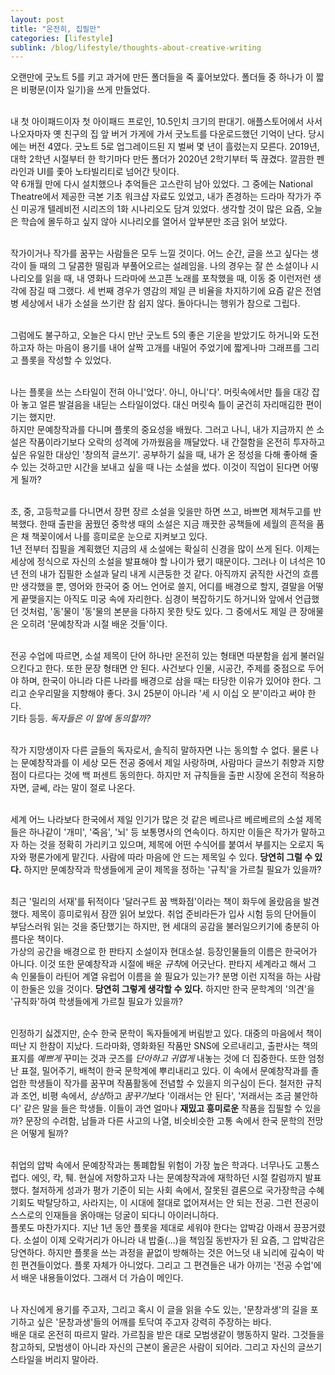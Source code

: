```yaml
---
layout: post
title: "온전히, 집필만"
categories: [lifestyle]
sublink: /blog/lifestyle/thoughts-about-creative-writing
---
```


오랜만에 굿노트 5를 키고 과거에 만든 폴더들을 죽 훑어보았다. 폴더들 중 하나가 이 짧은 비평문(이자 일기)을 쓰게 만들었다.<br /><br />

내 첫 아이패드이자 첫 아이패드 프로인, 10.5인치 크기의 판대기. 애플스토어에서 사서 나오자마자 옛 친구의 집 앞 버거 가게에 가서 굿노트를 다운로드했던 기억이 난다. 당시에는 버전 4였다. 굿노트 5로 업그레이드된 지 벌써 몇 년이 흘렀는지 모른다. 2019년, 대학 2학년 시절부터 한 학기마다 만든 폴더가 2020년 2학기부터 뚝 끊겼다. 깔끔한 펜 라인과 UI를 좇아 노타빌리티로 넘어간 탓이다. <br />
약 6개월 만에 다시 설치했으나 추억들은 고스란히 남아 있었다. 그 중에는 National Theatre에서 제공한 극본 기초 워크샵 자료도 있었고, 내가 존경하는 드라마 작가가 주신 미공개 텔레비전 시리즈의 1화 시나리오도 담겨 있었다. 생각할 것이 많은 요즘, 오늘은 학습에 몰두하고 싶지 않아 시나리오를 열어서 앞부분만 조금 읽어 보았다.<br /><br />

작가이거나 작가를 꿈꾸는 사람들은 모두 느낄 것이다. 어느 순간, 글을 쓰고 싶다는 생각이 들 때의 그 달콤한 떨림과 부풀어오르는 설레임을. 나의 경우는 잘 쓴 소설이나 시나리오를 읽을 때, 내 영화나 드라마에 쓰고픈 노래를 포착했을 때, 이동 중 이런저런 생각에 잠길 때 그랬다. 세 번째 경우가 영감의 제일 큰 비율을 차지하기에 요즘 같은 전염병 세상에서 내가 소설을 쓰기란 참 쉽지 않다. 돌아다니는 행위가 참으로 그립다.<br /><br />

그럼에도 불구하고, 오늘은 다시 만난 굿노트 5의 좋은 기운을 받았기도 하거니와 도전하고자 하는 마음이 용기를 내어 살짝 고개를 내밀어 주었기에 짧게나마 그래프를 그리고 플롯을 작성할 수 있었다.<br /><br />

나는 플롯을 쓰는 스타일이 전혀 아니'었다'. 아니, 아니'다'. 머릿속에서만 틀을 대강 잡아 놓고 얼른 발걸음을 내딛는 스타일이었다. 대신 머릿속 틀이 굳건히 자리매김한 편이기는 했지만.<br />
하지만 문예창작과를 다니며 플롯의 중요성을 배웠다. 그러고 나니, 내가 지금까지 쓴 소설은 작품이라기보다 오락의 성격에 가까웠음을 깨달았다. 내 간절함을 온전히 투자하고 싶은 유일한 대상인 '창의적 글쓰기'. 공부하기 싫을 때, 내가 온 정성을 다해 좋아해 줄 수 있는 것하고만 시간을 보내고 싶을 때 나는 소설을 썼다. 이것이 직업이 된다면 어떻게 될까? <br /><br />

초, 중, 고등학교를 다니면서 장편 장르 소설을 잊을만 하면 쓰고, 바쁘면 제쳐두고를 반복했다. 한때 출판을 꿈꿨던 중학생 때의 소설은 지금 깨끗한 공책들에 세월의 흔적을 품은 채 책꽂이에서 나를 흥미로운 눈으로 지켜보고 있다.<br />
1년 전부터 집필을 계획했던 지금의 새 소설에는 확실히 신경을 많이 쓰게 된다. 이제는 세상에 정식으로 자신의 소설을 발표해야 할 나이가 됐기 때문이다. 그러나 이 녀석은 10년 전의 내가 집필한 소설과 달리 내게 시큰둥한 것 같다. 아직까지 굵직한 사건의 흐름만 생각했을 뿐, 영어와 한국어 중 어느 언어로 쓸지, 어디를 배경으로 할지, 결말을 어떻게 끝맺을지는 아직도 미궁 속에 자리한다. 심경이 복잡하기도 하거니와 앞에서 언급했던 것처럼, '동'물이 '동'물의 본분을 다하지 못한 탓도 있다. 그 중에서도 제일 큰 장애물은 오히려 '문예창작과 시절 배운 것들'이다.<br /><br />

전공 수업에 따르면, 소설 제목이 단어 하나만 온전히 있는 형태면 따분함을 쉽게 불러일으킨다고 한다. 또한 문장 형태면 안 된다. 사건보다 인물, 시공간, 주제를 중점으로 두어야 하며, 한국이 아니라 다른 나라를 배경으로 삼을 때는 타당한 이유가 있어야 한다. 그리고 순우리말을 지향해야 좋다. 3시 25분이 아니라 '세 시 이십 오 분'이라고 써야 한다.<br />
기타 등등. *독자들은 이 말에 동의할까?* <br /><br />

작가 지망생이자 다른 글들의 독자로서, 솔직히 말하자면 나는 동의할 수 없다. 물론 나는 문예창작과를 이 세상 모든 전공 중에서 제일 사랑하며, 사람마다 글쓰기 취향과 지향점이 다르다는 것에 백 퍼센트 동의한다. 하지만 저 규칙들을 출판 시장에 온전히 적용하자면, 글쎄, 라는 말이 절로 나온다. <br /><br />

세계 어느 나라보다 한국에서 제일 인기가 많은 것 같은 베르나르 베르베르의 소설 제목들은 하나같이 '개미', '죽음', '뇌' 등 보통명사의 연속이다. 하지만 이들은 작가가 말하고자 하는 것을 정확히 가리키고 있으며, 제목에 어떤 수식어를 붙여서 부를지는 오로지 독자와 평론가에게 맡긴다. 사람에 따라 마음에 안 드는 제목일 수 있다. __당연히 그럴 수 있다.__ 하지만 문예창작과 학생들에게 굳이 제목을 정하는 '규칙'을 가르칠 필요가 있을까?<br /><br />

최근 '밀리의 서재'를 뒤적이다 '달러구트 꿈 백화점'이라는 책이 화두에 올랐음을 발견했다. 제목이 흥미로워서 잠깐 읽어 보았다. 취업 준비라든가 입사 시험 등의 단어들이 부담스러워 읽는 것을 중단했기는 하지만, 현 세대의 공감을 불러일으키기에 충분히 아름다운 책이다. <br />
가상의 공간을 배경으로 한 판타지 소설이자 현대소설. 등장인물들의 이름은 한국어가 아니다. 이것 또한 문예창작과 시절에 배운 *규칙*에 어긋난다. 판타지 세계라고 해서 그 속 인물들이 라틴어 계열 유럽어 이름을 쓸 필요가 있는가? 분명 이런 지적을 하는 사람이 한둘은 있을 것이다. __당연히 그렇게 생각할 수 있다.__ 하지만 한국 문학계의 '의견'을 '규칙화'하여 학생들에게 가르칠 필요가 있을까? <br /><br />

인정하기 싫겠지만, 순수 한국 문학이 독자들에게 버림받고 있다. 대중의 마음에서 책이 떠난 지 한참이 지났다. 드라마화, 영화화된 작품만 SNS에 오르내리고, 출판사는 책의 표지를 *예쁘게* 꾸미는 것과 굿즈를 *단아하고 귀엽게* 내놓는 것에 더 집중한다. 또한 엄청난 표절, 밀어주기, 배척이 한국 문학계에 뿌리내리고 있다. 이 속에서 문예창작과를 졸업한 학생들이 작가를 꿈꾸며 작품활동에 전념할 수 있을지 의구심이 든다. 철저한 규칙과 조언, 비평 속에서, *상상*하고 *꿈꾸기*보다 '이래서는 안 된다', '저래서는 조금 불안하다' 같은 말을 들은 학생들. 이들이 과연 얼마나 __재밌고 흥미로운__ 작품을 집필할 수 있을까? 문장의 수려함, 남들과 다른 사고의 나열, 비슷비슷한 고통 속에서 한국 문학의 전망은 어떻게 될까? <br /><br />

취업의 압박 속에서 문예창작과는 통폐합될 위험이 가장 높은 학과다. 너무나도 고통스럽다. 에잇, 칵, 퉤. 현실에 저항하고자 나는 문예창작과에 재학하던 시절 칼럼까지 발표했다. 철저하게 성과가 평가 기준이 되는 사회 속에서, 잘못된 결론으로 국가장학금 수혜 기회도 박탈당하고, 사라지는, 이 시대에 절대로 없어져서는 안 되는 전공. 그런 전공이 스스로의 인재들을 옭아매는 덩굴이 되다니 아이러니하다. <br />
플롯도 마찬가지다. 지난 1년 동안 플롯을 제대로 세워야 한다는 압박감 아래서 끙끙거렸다. 소설이 이제 오락거리가 아니라 내 밥줄(...)을 책임질 동반자가 된 요즘, 그 압박감은 당연하다. 하지만 플롯을 쓰는 과정을 끝없이 방해하는 것은 어느덧 내 뇌리에 깊숙이 박힌 편견들이었다. 플롯 자체가 아니었다. 그리고 그 편견들은 내가 아끼는 '전공 수업'에서 배운 내용들이었다. 그래서 더 가슴이 메인다. <br /><br />

나 자신에게 용기를 주고자, 그리고 혹시 이 글을 읽을 수도 있는, '문창과생'의 길을 포기하고 싶은 '문창과생'들의 어깨를 토닥여 주고자 강력히 주장하는 바다.<br />
배운 대로 온전히 따르지 말라. 가르침을 받은 대로 모범생같이 행동하지 말라. 그것들을 참고하되, 모범생이 아니라 자신의 근본이 올곧은 사람이 되어라. 그리고 자신의 글쓰기 스타일을 버리지 말아라.

